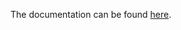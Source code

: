 The documentation can be found [here](https://carologistics.github.io/clips-executive/clips_executive/index.html).
